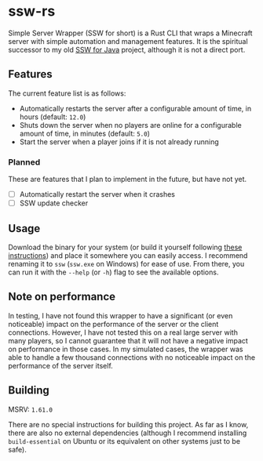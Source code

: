 # ssw-rs

Simple Server Wrapper (SSW for short) is a Rust CLI that wraps a Minecraft server with simple automation and management features. It is the spiritual successor to my old [SSW for Java](https://github.com/dablenparty/Simple-Server-Wrapper) project, although it is not a direct port.

## Features

The current feature list is as follows:

- Automatically restarts the server after a configurable amount of time, in hours (default: `12.0`)
- Shuts down the server when no players are online for a configurable amount of time, in minutes (default: `5.0`)
- Start the server when a player joins if it is not already running

### Planned

These are features that I plan to implement in the future, but have not yet.

- [ ] Automatically restart the server when it crashes
- [ ] SSW update checker

## Usage

Download the binary for your system (or build it yourself following [these instructions](#building)) and place it somewhere you can easily access. I recommend renaming it to `ssw` (`ssw.exe` on Windows) for ease of use. From there, you can run it with the `--help` (or `-h`) flag to see the available options.

## Note on performance

In testing, I have not found this wrapper to have a significant (or even noticeable) impact on the performance of the server or the client connections. However, I have not tested this on a real large server with many players, so I cannot guarantee that it will not have a negative impact on performance in those cases. In my simulated cases, the wrapper was able to handle a few thousand connections with no noticeable impact on the performance of the server itself.

## Building

MSRV: `1.61.0`

There are no special instructions for building this project. As far as I know, there are also no external dependencies (although I recommend installing `build-essential` on Ubuntu or its equivalent on other systems just to be safe).
